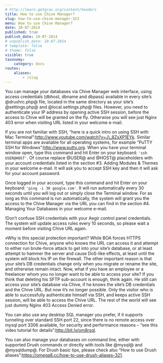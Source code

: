 ```yaml
---
# http://learn.getgrav.org/content/headers
title: How to use Chive Manager?
slug: how-to-use-chive-manager-323
menu: How to use Chive Manager?
date: 10-07-2014
published: true
publish_date: 10-07-2014
# unpublish_date: 10-07-2014
# template: false
# theme: false
visible: true
taxonomy:
    category: docs
routes:
    aliases:
        - /slug
---
```


You can manage your databases via Chive Manager web interface, using access credentials (dbhost, dbname and dbpass) available in every site’s @drushrc.php@ file, located in the same directory as your site’s @settings.php@ and @local.settings.php@ files. However, you need to authenticate your IP address by opening active SSH session, before the access to Chive will be granted on the fly. Otherwise you will see just Nginx 403 error when visiting URL listed in your welcome e-mail.

If you are not familiar with SSH, “here is a quick intro on using SSH with Mac Terminal”:http://www.youtube.com/watch?v=J\_8ZsXP1EYk. Similar terminal apps are available for all operating systems, for example “PuTTY SSH for Windows”:http://www.putty.org. When you have your terminal window open, type this command and hit Enter on your keyboard: `'ssh USER@HOST'`. Of course replace @USER@ and @HOST@ placeholders with your account credentials listed in the section #3. Adding Modules & Themes in your welcome e-mail. It will ask you to accept SSH key and then it will ask for your account password.

Once logged in your account, type this command and hit Enter on your keyboard: `'ping -i 30 google.com'`. It will run automatically every 30 seconds until you will log out or simply close the Terminal window. For as long as this command is run automatically, the system will grant you the access to the Chive Manager via the URL you can find in the section #4. Managing Your Databases in your welcome e-mail.

!Don’t confuse SSH credentials with your Aegir control panel credentials. The system will update access rules every 10 seconds, so please wait a moment before visiting Chive URL again.

»Why is this special protection important? While BOA forces HTTPS connection for Chive, anyone who knows the URL can access it and attempt to either run brute-force attack to get into your site’s database, or at least attempt to hammer the server and cause DoS-like effects, at least until the system will block his IP on the firewall. The other important reason is that your site’s DB credentials change only when you migrate or rename the site, and otherwise remain intact. Now, what if you have an employee or a freelancer whom you no longer want to be able to access your site? If you think that deleting his SFTP sub-account is enough, think again. He still can access your site’s database via Chive, if he knows the site’s DB credentials and the Chive URL. But now it’s no longer possible. Only the visitor who is able to successfully authenticate himself via SSH, and keeps active SSH session, will be able to access the Chive URL. The rest of the world will see just dummy Nginx 403 Access Denied error.

 You can also use any desktop SQL manager you prefer, if it supports tunneling over standard SSH port 22, since there is no remote access over mysql port 3306 available, for security and performance reasons – “see this video tutorial for details”:http://bit.ly/om8rsql.

You can also manage your databases on command line, either with supported Drush commands or directly with tools like @mysql@ and @mysqldump@.  For Drush basic tips, please check also “How to use Drush aliases”:https://omega8.cc/how-to-use-drush-aliases-321.